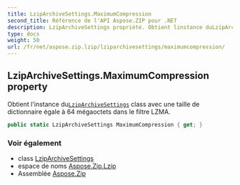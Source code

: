 ```yaml
---
title: LzipArchiveSettings.MaximumCompression
second_title: Référence de l'API Aspose.ZIP pour .NET
description: LzipArchiveSettings propriété. Obtient linstance duLzipArchiveSettings class avec une taille de dictionnaire égale à 64 mégaoctets dans le filtre LZMA.
type: docs
weight: 50
url: /fr/net/aspose.zip.lzip/lziparchivesettings/maximumcompression/
---
```

## LzipArchiveSettings.MaximumCompression property

Obtient l'instance du[`LzipArchiveSettings`](../) class avec une taille de dictionnaire égale à 64 mégaoctets dans le filtre LZMA.

```csharp
public static LzipArchiveSettings MaximumCompression { get; }
```

### Voir également

* class [LzipArchiveSettings](../)
* espace de noms [Aspose.Zip.Lzip](../../lziparchivesettings/)
* Assemblée [Aspose.Zip](../../../)


